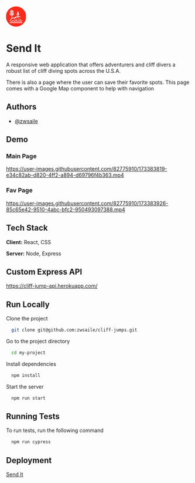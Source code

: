 ![Send It Logo](public/assets/lake-logo.png)


# Send It

A responsive web application that offers adventurers and cliff divers a robust list of cliff diving spots across the U.S.A.

There is also a page where the user can save their favorite spots. This page comes with a Google Map component to help with navigation

## Authors

- [@zwsaile](https://www.github.com/zwsaile)

## Demo

### Main Page

https://user-images.githubusercontent.com/82775910/173383819-e34c82ab-d820-4ff2-a894-d69796f4b363.mp4

### Fav Page

https://user-images.githubusercontent.com/82775910/173383926-85c65e42-9510-4abc-bfc2-950493097388.mp4


## Tech Stack

**Client:** React, CSS

**Server:** Node, Express

## Custom Express API

https://cliff-jump-api.herokuapp.com/

## Run Locally

Clone the project

```bash
  git clone git@github.com:zwsaile/cliff-jumps.git
```

Go to the project directory

```bash
  cd my-project
```

Install dependencies

```bash
  npm install
```

Start the server

```bash
  npm run start
```

## Running Tests

To run tests, run the following command

```bash
  npm run cypress
```

## Deployment

[Send It](https://bigsendcliffs.netlify.app/)
